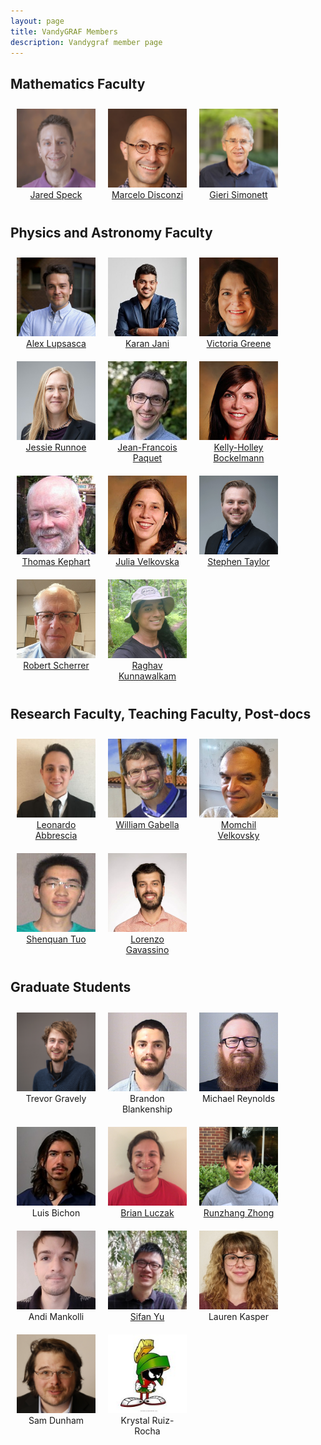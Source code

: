 ```yaml
---
layout: page
title: VandyGRAF Members 
description: Vandygraf member page 
---
```


<style>
.table {
    text-align: center;
}
.row {
    padding-top: 10px;
    padding-bottom: 10px;
}
.headshot{
    padding-right:10px;
    padding-left:10px;
    width:20%;
}
figure {
    width: 25%;
    float: left;
    margin: 0;
    text-align: center;
    padding: 10px;
}
figcaption {
	text-align:center;
}
</style>


## Mathematics Faculty

<div>
<figure>
	<img src="/images/members/jared-speck.jpg">
	<figcaption><a href="https://wp0.vanderbilt.edu/math/bio/?who=jared-speck"> Jared Speck </a></figcaption>
</figure>
<figure>
	<img src="/images/members/marcelo-disconzi.jpg">
	<figcaption><a href="http://www.disconzi.net/"> Marcelo Disconzi </a></figcaption>
</figure>
<figure>
	<img src="/images/members/gieri-simonett.jpg">
	<figcaption><a href="https://as.vanderbilt.edu/math/bio/?who=gieri-simonett"> Gieri Simonett </a></figcaption>
</figure>
</div>

<br style="clear:both" />

## Physics and Astronomy Faculty
<div>
<figure>
    	<img src="/images/members/alex-lupsasca.jpg" >
	<figcaption><a href="https://as.vanderbilt.edu/physics/bio/alex-lupsasca"> Alex Lupsasca </a></figcaption>
</figure>
<figure>
	<img src="/images/members/karan-jani.jpg">
	<figcaption><a href="https://as.vanderbilt.edu/physics/bio/karan-jani"> Karan Jani </a></figcaption>
</figure>
<figure>
	<img src="/images/members/senta-greene.jpg">
	<figcaption><a href="https://as.vanderbilt.edu/physics/bio/victoria-greene"> Victoria Greene </a></figcaption>
</figure>
</div>

<br style="clear:both" />

<div>
<figure>
    	<img src="/images/members/Jessie-Runnoe.jpg" >
	<figcaption><a href="https://as.vanderbilt.edu/physics/bio/jessie-runnoe"> Jessie Runnoe </a></figcaption>
</figure>
<figure>
	<img src="/images/members/JF-paquet.jpg">
	<figcaption><a href="https://as.vanderbilt.edu/physics/bio/jean-francois-paquet"> Jean-Francois Paquet </a></figcaption>
</figure>
<figure>
    	<img src="/images/members/kelly-holley-bockelmann.jpg" >
	<figcaption><a href="https://as.vanderbilt.edu/physics/bio/kelly-holley-bockelmann"> Kelly-Holley Bockelmann </a></figcaption>
</figure>
</div>

<br style="clear:both" />

<div>
<figure>
    	<img src="/images/members/thomas-kephart.jpg" >
	<figcaption><a href="https://as.vanderbilt.edu/physics/bio/thomas-kephart"> Thomas Kephart </a></figcaption>
</figure>
<figure>
	<img src="/images/members/julia-velkovska.jpg">
	<figcaption><a href="https://as.vanderbilt.edu/physics/bio/julia-velkovska"> Julia Velkovska </a></figcaption>
</figure>
<figure>
    	<img src="/images/members/stephen-taylor.jpg" >
	<figcaption><a href="https://as.vanderbilt.edu/physics/bio/stephen-taylor"> Stephen Taylor </a></figcaption>
</figure>
</div>

<br style="clear:both" />

<div>
<figure>
    	<img src="/images/members/robert-scherrer.jpg" >
	<figcaption><a href="https://as.vanderbilt.edu/physics/bio/robert-scherrer"> Robert Scherrer </a></figcaption>
</figure>
<figure>
    <img src="/images/members/raghav-kunnawalkamelayavalli.jpg" >
	<figcaption><a href="https://as.vanderbilt.edu/physics-astronomy/bio/raghav-kunnawalkamelayavalli"> Raghav Kunnawalkam </a></figcaption>
</figure>
</div>

<br style="clear:both" />

## Research Faculty, Teaching Faculty, Post-docs

<div>
<figure>
    <img src="/images/members/leonardo-abbrescia.jpg" >
	<figcaption><a href="https://as.vanderbilt.edu/math/bio/?who=leonardo-abbrescia"> Leonardo Abbrescia </a></figcaption>
</figure>
<figure>
	<img src="/images/members/billHeadShot.jpg">
	<figcaption><a href="https://my.vanderbilt.edu/williamgabella/"> William Gabella </a></figcaption>
</figure>
<figure>
    <img src="/images/members/momchil-velkovsky.jpg" >
	<figcaption><a href="https://as.vanderbilt.edu/physics/bio/momchil-velkovsky"> Momchil Velkovsky </a></figcaption>
</figure>
</div>

<br style="clear:both" />

<div>
<figure>
    <img src="/images/members/shengquan-tuo.jpg" >
	<figcaption><a href="https://my.vanderbilt.edu/shengquantuo/"> Shenquan Tuo </a></figcaption>
</figure>
<figure>
    <img src="/images/members/lorenzo-gavassino.jpg" >
	<figcaption><a href="https://as.vanderbilt.edu/math/bio/?who=lorenzo-gavassino"> Lorenzo Gavassino </a></figcaption>
</figure>
</div>

<br style="clear:both" />

## Graduate Students
<div>
<figure>
    <img src="/images/members/trevor-gravely.jpg" >
	<figcaption>Trevor Gravely</figcaption>
</figure>
<figure>
    <img src="/images/members/brandon-blankenship.jpg" >
	<figcaption>Brandon Blankenship</figcaption>
</figure>
<figure>
    <img src="/images/members/michael-reynolds.jpg" >
	<figcaption>Michael Reynolds</figcaption>
</figure>
</div>

<br style="clear:both" />

<div>
<figure>
    <img src="/images/members/luis-bichonIII.jpg" >
	<figcaption>Luis Bichon</figcaption>
</figure>
<figure>
    <img src="/images/members/brian-luczak.jpg" >
	<figcaption><a href="https://as.vanderbilt.edu/math/bio/?who=brian-luczak"> Brian Luczak </a></figcaption>
</figure>
<figure>
    <img src="/images/members/runzhang-zhong.jpg" >
	<figcaption><a href="https://as.vanderbilt.edu/math/bio/?who=runzhang-zhong"> Runzhang Zhong </a></figcaption>
</figure>
</div>

<br style="clear:both" />

<div>
<figure>
    <img src="/images/members/andi-mankolli.jpg" >
	<figcaption>Andi Mankolli</figcaption>
</figure>
<figure>
    <img src="/images/members/sifan-yu.jpg" >
	<figcaption><a href="https://as.vanderbilt.edu/math/bio/?who=sifan-yu"> Sifan Yu </a></figcaption>
</figure>
<figure>
    <img src="/images/members/lauren-kasper.jpg" >
	<figcaption>Lauren Kasper</figcaption>
</figure>
</div>

<br style="clear:both" />

<div>
<figure>
    <img src="/images/members/sam-dunham.jpg" >
	<figcaption>Sam Dunham</figcaption>
</figure>
<figure>
    <img src="/images/members/marvin.jpg" >
	<figcaption>Krystal Ruiz-Rocha</figcaption>
</figure>
</div>

<br style="clear:both" />
